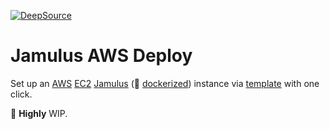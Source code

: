 [![DeepSource](https://deepsource.io/gh/darmiel/jamulus-aws-deploy.svg/?label=active+issues&show_trend=true)](https://deepsource.io/gh/darmiel/jamulus-aws-deploy/?ref=repository-badge)

# Jamulus AWS Deploy
Set up an 
[AWS](https://aws.amazon.com/) 
[EC2](https://aws.amazon.com/ec2) 
[Jamulus](https://jamulus.io/) 
(🐳 [dockerized](https://docker.com))
instance via 
[template](./flat-tpl/InstanceTemplate.json) 
with one click.

🐣 **Highly** WIP.
